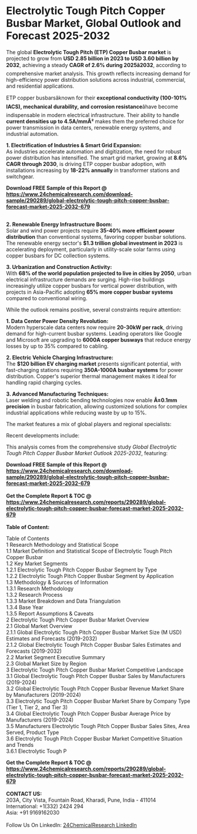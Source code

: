 <h1>Electrolytic Tough Pitch Copper Busbar Market, Global Outlook and Forecast 2025-2032</h1><p>The global <strong>Electrolytic Tough Pitch (ETP) Copper Busbar market</strong> is projected to grow from <strong>USD 2.85 billion in 2023 to USD 3.60 billion by 2032</strong>, achieving a steady <strong>CAGR of 2.6% during 2025â2032</strong>, according to comprehensive market analysis. This growth reflects increasing demand for high-efficiency power distribution solutions across industrial, commercial, and residential applications.</p><p>ETP copper busbarsâknown for their <strong>exceptional conductivity (100-101% IACS), mechanical durability, and corrosion resistance</strong>âhave become indispensable in modern electrical infrastructure. Their ability to handle <strong>current densities up to 4.5A/mmÂ²</strong> makes them the preferred choice for power transmission in data centers, renewable energy systems, and industrial automation.</p><p><strong>1. Electrification of Industries &amp; Smart Grid Expansion:</strong><br>
As industries accelerate automation and digitization, the need for robust power distribution has intensified. The smart grid market, growing at <strong>8.6% CAGR through 2030</strong>, is driving ETP copper busbar adoption, with installations increasing by <strong>18-22% annually</strong> in transformer stations and switchgear.</p><div><b>Download FREE Sample of this Report @ 
            <a href="https://www.24chemicalresearch.com/download-sample/290289/global-electrolytic-tough-pitch-copper-busbar-forecast-market-2025-2032-679">
            https://www.24chemicalresearch.com/download-sample/290289/global-electrolytic-tough-pitch-copper-busbar-forecast-market-2025-2032-679</a></b></div><br><p><strong>2. Renewable Energy Infrastructure Boom:</strong><br>
Solar and wind power projects require <strong>35-40% more efficient power distribution</strong> than conventional systems, favoring copper busbar solutions. The renewable energy sector's <strong>$1.3 trillion global investment in 2023</strong> is accelerating deployment, particularly in utility-scale solar farms using copper busbars for DC collection systems.</p><p><strong>3. Urbanization and Construction Activity:</strong><br>
With <strong>68% of the world population projected to live in cities by 2050</strong>, urban electrical infrastructure demands are surging. High-rise buildings increasingly utilize copper busbars for vertical power distribution, with projects in Asia-Pacific adopting <strong>65% more copper busbar systems</strong> compared to conventional wiring.</p><p>While the outlook remains positive, several constraints require attention:</p><p><strong>1. Data Center Power Density Revolution:</strong><br>
Modern hyperscale data centers now require <strong>20-30kW per rack</strong>, driving demand for high-current busbar systems. Leading operators like Google and Microsoft are upgrading to <strong>6000A copper busways</strong> that reduce energy losses by up to 35% compared to cabling.</p><p><strong>2. Electric Vehicle Charging Infrastructure:</strong><br>
The <strong>$120 billion EV charging market</strong> presents significant potential, with fast-charging stations requiring <strong>350A-1000A busbar systems</strong> for power distribution. Copper's superior thermal management makes it ideal for handling rapid charging cycles.</p><p><strong>3. Advanced Manufacturing Techniques:</strong><br>
Laser welding and robotic bending technologies now enable <strong>Â±0.1mm precision</strong> in busbar fabrication, allowing customized solutions for complex industrial applications while reducing waste by up to 15%.</p><p>The market features a mix of global players and regional specialists:</p><p>Recent developments include:</p><p>This analysis comes from the comprehensive study <em>Global Electrolytic Tough Pitch Copper Busbar Market Outlook 2025-2032</em>, featuring:</p><div><b>Download FREE Sample of this Report @ 
            <a href="https://www.24chemicalresearch.com/download-sample/290289/global-electrolytic-tough-pitch-copper-busbar-forecast-market-2025-2032-679">
            https://www.24chemicalresearch.com/download-sample/290289/global-electrolytic-tough-pitch-copper-busbar-forecast-market-2025-2032-679</a></b></div><br><div><b>Get the Complete Report & TOC @ 
            <a href="https://www.24chemicalresearch.com/reports/290289/global-electrolytic-tough-pitch-copper-busbar-forecast-market-2025-2032-679">
            https://www.24chemicalresearch.com/reports/290289/global-electrolytic-tough-pitch-copper-busbar-forecast-market-2025-2032-679</a></b></div><br>
            <b>Table of Content:</b><p>Table of Contents<br />
1 Research Methodology and Statistical Scope<br />
1.1 Market Definition and Statistical Scope of Electrolytic Tough Pitch Copper Busbar<br />
1.2 Key Market Segments<br />
1.2.1 Electrolytic Tough Pitch Copper Busbar Segment by Type<br />
1.2.2 Electrolytic Tough Pitch Copper Busbar Segment by Application<br />
1.3 Methodology & Sources of Information<br />
1.3.1 Research Methodology<br />
1.3.2 Research Process<br />
1.3.3 Market Breakdown and Data Triangulation<br />
1.3.4 Base Year<br />
1.3.5 Report Assumptions & Caveats<br />
2 Electrolytic Tough Pitch Copper Busbar Market Overview<br />
2.1 Global Market Overview<br />
2.1.1 Global Electrolytic Tough Pitch Copper Busbar Market Size (M USD) Estimates and Forecasts (2019-2032)<br />
2.1.2 Global Electrolytic Tough Pitch Copper Busbar Sales Estimates and Forecasts (2019-2032)<br />
2.2 Market Segment Executive Summary<br />
2.3 Global Market Size by Region<br />
3 Electrolytic Tough Pitch Copper Busbar Market Competitive Landscape<br />
3.1 Global Electrolytic Tough Pitch Copper Busbar Sales by Manufacturers (2019-2024)<br />
3.2 Global Electrolytic Tough Pitch Copper Busbar Revenue Market Share by Manufacturers (2019-2024)<br />
3.3 Electrolytic Tough Pitch Copper Busbar Market Share by Company Type (Tier 1, Tier 2, and Tier 3)<br />
3.4 Global Electrolytic Tough Pitch Copper Busbar Average Price by Manufacturers (2019-2024)<br />
3.5 Manufacturers Electrolytic Tough Pitch Copper Busbar Sales Sites, Area Served, Product Type<br />
3.6 Electrolytic Tough Pitch Copper Busbar Market Competitive Situation and Trends<br />
3.6.1 Electrolytic Tough P</p><div><b>Get the Complete Report & TOC @ 
            <a href="https://www.24chemicalresearch.com/reports/290289/global-electrolytic-tough-pitch-copper-busbar-forecast-market-2025-2032-679">
            https://www.24chemicalresearch.com/reports/290289/global-electrolytic-tough-pitch-copper-busbar-forecast-market-2025-2032-679</a></b></div><br><b>CONTACT US:</b><br>
            203A, City Vista, Fountain Road, Kharadi, Pune, India - 411014<br>
            International: +1(332) 2424 294<br>
            Asia: +91 9169162030 <br><br>
            Follow Us On LinkedIn: <a href="https://www.linkedin.com/company/24chemicalresearch/">24ChemicalResearch LinkedIn</a>